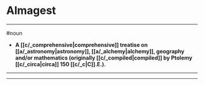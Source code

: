 # Almagest
---
#noun
- **A [[c/_comprehensive|comprehensive]] treatise on [[a/_astronomy|astronomy]], [[a/_alchemy|alchemy]], geography and/or mathematics (originally [[c/_compiled|compiled]] by Ptolemy [[c/_circa|circa]] 150 [[c/_c|C]].E.).**
---
---
